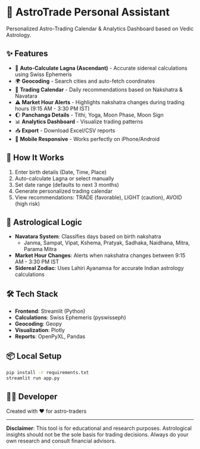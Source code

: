 # 🌙 AstroTrade Personal Assistant

Personalized Astro-Trading Calendar & Analytics Dashboard based on Vedic Astrology.

## ✨ Features

- 🔮 **Auto-Calculate Lagna (Ascendant)** - Accurate sidereal calculations using Swiss Ephemeris
- 🌍 **Geocoding** - Search cities and auto-fetch coordinates
- 📅 **Trading Calendar** - Daily recommendations based on Nakshatra & Navatara
- ⚠️ **Market Hour Alerts** - Highlights nakshatra changes during trading hours (9:15 AM - 3:30 PM IST)
- 🌔 **Panchanga Details** - Tithi, Yoga, Moon Phase, Moon Sign
- 📊 **Analytics Dashboard** - Visualize trading patterns
- 📥 **Export** - Download Excel/CSV reports
- 📱 **Mobile Responsive** - Works perfectly on iPhone/Android

## 🎯 How It Works

1. Enter birth details (Date, Time, Place)
2. Auto-calculate Lagna or select manually
3. Set date range (defaults to next 3 months)
4. Generate personalized trading calendar
5. View recommendations: TRADE (favorable), LIGHT (caution), AVOID (high risk)

## 🌟 Astrological Logic

- **Navatara System**: Classifies days based on birth nakshatra
  - Janma, Sampat, Vipat, Kshema, Pratyak, Sadhaka, Naidhana, Mitra, Parama Mitra
- **Market Hour Changes**: Alerts when nakshatra changes between 9:15 AM - 3:30 PM IST
- **Sidereal Zodiac**: Uses Lahiri Ayanamsa for accurate Indian astrology calculations

## 🛠️ Tech Stack

- **Frontend**: Streamlit (Python)
- **Calculations**: Swiss Ephemeris (pyswisseph)
- **Geocoding**: Geopy
- **Visualization**: Plotly
- **Reports**: OpenPyXL, Pandas

## 📦 Local Setup
```bash
pip install -r requirements.txt
streamlit run app.py
```

## 👨‍💻 Developer

Created with ❤️ for astro-traders

---

**Disclaimer**: This tool is for educational and research purposes. Astrological insights should not be the sole basis for trading decisions. Always do your own research and consult financial advisors.
